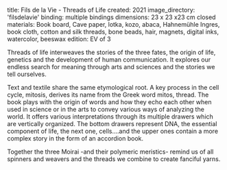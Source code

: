 title: Fils de la Vie - Threads of Life 
created: 2021
image_directory: 'filsdelavie'
binding: multiple bindings
dimensions: 23 x 23 x23 cm closed
materials: Book board, Cave paper, lotka, kozo, abaca, Hahnemühle Ingres, book cloth, cotton and silk threads, bone beads, hair, magnets, digital inks, watercolor, beeswax 
edition: EV of 3

Threads of life interweaves the stories of the three fates, the origin of life, genetics and the development of human communication. It explores our endless search for meaning through arts and sciences and the stories we tell ourselves.  

Text and textile share the same etymological root. A key process in the cell cycle, mitosis, derives its name from the Greek word mitos, thread. The book plays with the origin of words and how they echo each other when used in science or in the arts to convey various ways of analyzing the world. It offers various interpretations through its multiple drawers which are vertically organized. The bottom drawers represent DNA, the essential component of life, the next one, cells….and the upper ones contain a more complex story in the form of an accordion book. 

Together the three Moirai -and their polymeric meristics- remind us of all spinners and weavers and the threads we combine to create fanciful yarns.
